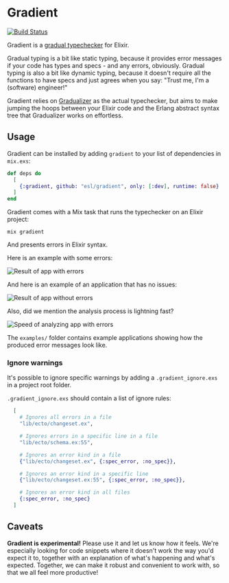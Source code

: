 # Gradient

[![Build Status](https://github.com/esl/gradient/actions/workflows/build-and-test.yml/badge.svg)](https://github.com/esl/gradient/actions/workflows/build-and-test.yml)

Gradient is a [gradual typechecker][siek:what-is-gt] for Elixir.

Gradual typing is a bit like static typing,
because it provides error messages if your code has types and specs - and any errors, obviously.
Gradual typing is also a bit like dynamic typing,
because it doesn't require all the functions to have specs and just agrees when you say:
"Trust me, I'm a (software) engineer!" 

[siek:what-is-gt]: https://wphomes.soic.indiana.edu/jsiek/what-is-gradual-typing/

Gradient relies on [Gradualizer](https://github.com/josefs/Gradualizer) as the actual typechecker,
but aims to make jumping the hoops between your Elixir code and the Erlang abstract
syntax tree that Gradualizer works on effortless.


## Usage

Gradient can be installed by adding `gradient` to your list of dependencies in `mix.exs`:

```elixir
def deps do
  [
    {:gradient, github: "esl/gradient", only: [:dev], runtime: false}
  ]
end
```

Gradient comes with a Mix task that runs the typechecker on an Elixir project:

```
mix gradient
```

And presents errors in Elixir syntax.

Here is an example with some errors:

![Result of app with errors](examples/failure.png)

And here is an example of an application that has no issues:

![Result of app without errors](examples/success.png)

Also, did we mention the analysis process is lightning fast?

![Speed of analyzing app with errors](examples/failure.gif)

The `examples/` folder contains example applications showing how the produced error messages look like.

### Ignore warnings

It's possible to ignore specific warnings by adding a `.gradient_ignore.exs` in a project root folder.

`.gradient_ignore.exs` should contain a list of ignore rules:

```elixir
  [
    # Ignores all errors in a file
    "lib/ecto/changeset.ex",

    # Ignores errors in a specific line in a file
    "lib/ecto/schema.ex:55",

    # Ignores an error kind in a file
    {"lib/ecto/changeset.ex", {:spec_error, :no_spec}},

    # Ignores an error kind in a specific line
    {"lib/ecto/changeset.ex:55", {:spec_error, :no_spec}},

    # Ignores an error kind in all files
    {:spec_error, :no_spec}
  ]
```

## Caveats

**Gradient is experimental!** Please use it and let us know how it feels.
We're especially looking for code snippets where it doesn't work the way you'd expect it to,
together with an explanation of what's happening and what's expected.
Together, we can make it robust and convenient to work with,
so that we all feel more productive!
